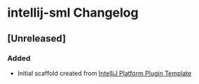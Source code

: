 <!-- Keep a Changelog guide -> https://keepachangelog.com -->

# intellij-sml Changelog

## [Unreleased]
### Added
- Initial scaffold created from [IntelliJ Platform Plugin Template](https://github.com/JetBrains/intellij-platform-plugin-template)
